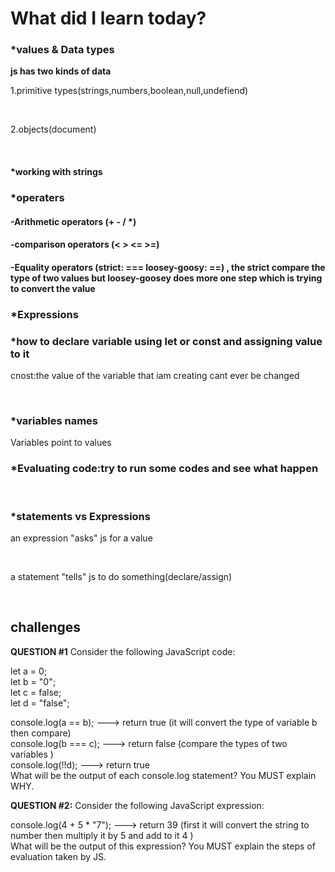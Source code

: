 <h1>What did I learn today?</h1>
<h3>*values & Data types </h3>
<p><strong>js has two kinds of data </strong></p> 
<p>1.primitive types(strings,numbers,boolean,null,undefiend)</p> </br>
<p>2.objects(document)</p> </br>
<h4>*working with strings</h4>
<h3>*operaters</h3>
<h4>-Arithmetic operators (+ - / *)</h4>
<h4>-comparison operators (< > <= >=)</h4>
<h4>-Equality operators (strict: ===  loosey-goosy: ==) , the strict compare the type of two values but loosey-goosey does more one step which is trying to convert the value</h4>
<h3>*Expressions</h3>
<h3>*how to declare variable using let or const and assigning value to it </h3>
<p>cnost:the value of the variable that iam creating cant ever be changed </p> </br>
<h3>*variables names </h3>
<p>Variables point to values </p>
<h3>*Evaluating code:try to run some codes and see what happen</h3> </br>
<h3>*statements vs Expressions </h3>
<p>an expression "asks" js for a value</p> </br>
<p>a statement "tells" js to do something(declare/assign)</p> </br>
<h2>challenges</h2>
<div>
<strong>QUESTION #1</strong>
Consider the following JavaScript code:

let a = 0;  </br>
let b = "0";  </br>
let c = false;  </br>
let d = "false";  </br>

console.log(a == b);  ---> return true (it will convert the type of variable b then compare)  </br>
console.log(b === c); ---> return false (compare the types of two variables )  </br>
console.log(!!d);     ---> return true  </br>
What will be the output of each console.log statement? You MUST explain WHY. </br>
</div>

<div>
<strong>QUESTION #2:</strong>
Consider the following JavaScript expression:

console.log(4 + 5 * "7"); ---> return 39 (first it will convert the string to number then multiply it by 5 and add to it 4 ) </br>
What will be the output of this expression? You MUST explain the steps of evaluation taken by JS. </br>
</div>

